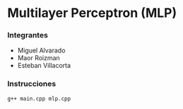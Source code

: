 # Multilayer Perceptron (MLP)
### Integrantes
- Miguel Alvarado
- Maor Roizman
- Esteban Villacorta

### Instrucciones
```
g++ main.cpp mlp.cpp
```
